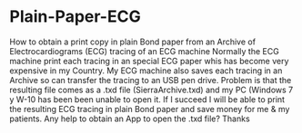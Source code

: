 # Plain-Paper-ECG
How to obtain a print copy in plain Bond paper from an Archive of Electrocardiograms (ECG) tracing of an ECG machine 
Normally the ECG machine print each tracing in an special ECG paper whis has become very expensive in my Country. My ECG machine also saves each tracing in an Archive so can transfer the tracing to an USB pen drive. Problem is that the resulting file comes as a .txd file (SierraArchive.txd) and my PC (Windows 7 y W-10 has been been unable to open it. If I succeed I will be able to print the resulting ECG tracing in plain Bond paper and save money for me & my patients. Any help to obtain an App to open the .txd file? Thanks
